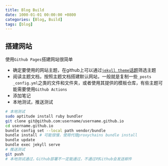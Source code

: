 ```yaml
---
title: Blog Build
date: 1000-01-01 00:00:00 +0800
categories: [Blog, Build]
tags: [blog]
---
```


## 搭建网站

使用`Github Pages`搭建网站很简单

- 确定要使用的网站主题，在github上可以通过[`jekyll theme`话题](https://github.com/topics/jekyll-theme)筛选主题
- 阅读主题文档，按照主题文档搭建默认网站，一般就是复制一些`_posts` `_config.yml`之类的文件和文件夹，或者使用其提供的模板仓库，有些主题可能需要使用`Github Actions`
- 添加笔记
- 本地测试，推送测试

```sh
# 本地测试
sudo aptitude install ruby bundler
git clone git@github.com:username/username.github.io
cd username.github.io
bundle config set --local path vendor/bundle
bundle install # 可能很慢，使用代理proxychains bundle install
bundle update
bundle exec jekyll serve
# 推送测试
git push
# 本地测试通过，Github部署不一定能通过，不通过时Github会发送邮件
```
